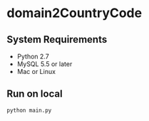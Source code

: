 # domain2CountryCode

## System Requirements
- Python 2.7
- MySQL 5.5 or later
- Mac or Linux

## Run on local
```bash
python main.py
```